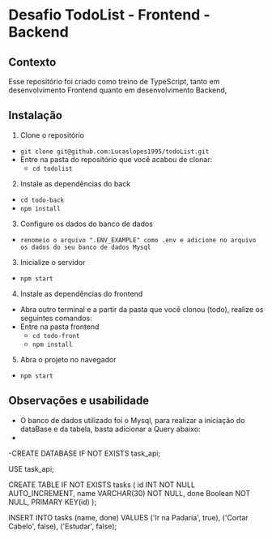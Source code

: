 # Desafio TodoList - Frontend - Backend


## Contexto
 
 Esse repositório foi criado como treino de TypeScript, tanto em desenvolvimento Frontend quanto em desenvolvimento Backend,

## Instalação

1. Clone o repositório

- `git clone git@github.com:Lucaslopes1995/todoList.git`
- Entre na pasta do repositório que você acabou de clonar:
  - `cd todolist`

2. Instale as dependências do back

- `cd todo-back`
- `npm install`

3. Configure os dados do banco de dados

- `renomeio o arquivo ".ENV_EXAMPLE" como .env e adicione no arquivo os dados do seu banco de dados Mysql`

3. Inicialize o servidor

- `npm start`

4. Instale as dependências do frontend

- Abra outro terminal e a partir da pasta que você clonou (todo), realize os seguintes comandos:
- Entre na pasta frontend
  - `cd todo-front`
  - `npm install`

5. Abra o projeto no navegador

- `npm start`

## Observações e usabilidade

  - O banco de dados utilizado foi o Mysql, para realizar a iniciação do dataBase e da tabela, basta adicionar a Query abaixo:
  - 
   -CREATE DATABASE IF NOT EXISTS task_api;

USE task_api;

CREATE TABLE IF NOT EXISTS  tasks
(
	id INT NOT NULL AUTO_INCREMENT,
	name VARCHAR(30) NOT NULL,
	done Boolean NOT NULL,
	PRIMARY KEY(id)
);

INSERT INTO tasks (name, done)
VALUES ('Ir na Padaria', true),
	('Cortar Cabelo', false),
	('Estudar', false);
